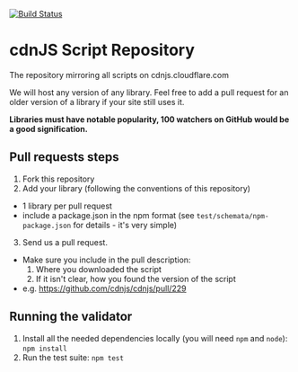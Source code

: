 <a href="http://travis-ci.org/cdnjs/cdnjs"><img src="https://secure.travis-ci.org/cdnjs/cdnjs.png" alt="Build Status" style="max-width:100%;"></a>


# cdnJS Script Repository

The repository mirroring all scripts on cdnjs.cloudflare.com

We will host any version of any library. Feel free to add a pull request for an older version of a library if your site still uses it.

__Libraries must have notable popularity, 100 watchers on GitHub would be a good signification.__

## Pull requests steps

1. Fork this repository
2. Add your library (following the conventions of this repository)
  * 1 library per pull request
  * include a package.json in the npm format (see `test/schemata/npm-package.json` for details - it's very simple)
3. Send us a pull request.
  * Make sure you include in the pull description:
      1. Where you downloaded the script
      2. If it isn't clear, how you found the version of the script
  * e.g. https://github.com/cdnjs/cdnjs/pull/229

## Running the validator
1. Install all the needed dependencies locally (you will need `npm` and `node`): `npm install`
2. Run the test suite: `npm test`

<img alt="Clicky" width="1" height="1" src="//in.getclicky.com/66606907ns.gif" />

